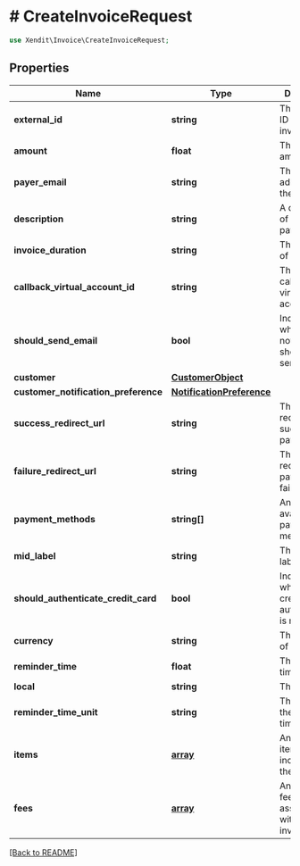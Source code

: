 # # CreateInvoiceRequest


```php
use Xendit\Invoice\CreateInvoiceRequest;
```
## Properties

| Name | Type | Description | Examples | Notes |
| ------------ | ------------- | ------------- | ------------- | -------------|
| **external_id** | **string** | The external ID of the invoice. | null |  |
| **amount** | **float** | The invoice amount. | null |  |
| **payer_email** | **string** | The email address of the payer. | null |  [optional] |
| **description** | **string** | A description of the payment. | null |  [optional] |
| **invoice_duration** | **string** | The duration of the invoice. | null |  [optional] |
| **callback_virtual_account_id** | **string** | The ID of the callback virtual account. | null |  [optional] |
| **should_send_email** | **bool** | Indicates whether email notifications should be sent. | null |  [optional] |
| **customer** | [**CustomerObject**](CustomerObject.md) |  | null |  [optional] |
| **customer_notification_preference** | [**NotificationPreference**](NotificationPreference.md) |  | null |  [optional] |
| **success_redirect_url** | **string** | The URL to redirect to on successful payment. | null |  [optional] |
| **failure_redirect_url** | **string** | The URL to redirect to on payment failure. | null |  [optional] |
| **payment_methods** | **string[]** | An array of available payment methods. | null |  [optional] |
| **mid_label** | **string** | The middle label. | null |  [optional] |
| **should_authenticate_credit_card** | **bool** | Indicates whether credit card authentication is required. | null |  [optional] |
| **currency** | **string** | The currency of the invoice. | null |  [optional] |
| **reminder_time** | **float** | The reminder time. | null |  [optional] |
| **local** | **string** | The local. | null |  [optional] |
| **reminder_time_unit** | **string** | The unit of the reminder time. | null |  [optional] |
| **items** | [**array**](InvoiceItem.md) | An array of items included in the invoice. | null |  [optional] |
| **fees** | [**array**](InvoiceFee.md) | An array of fees associated with the invoice. | null |  [optional] |


[[Back to README]](../../README.md)
